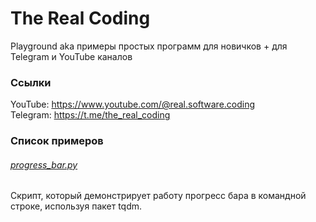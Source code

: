# The Real Coding
Playground aka примеры простых программ для новичков + для Telegram и YouTube каналов

### Ссылки

YouTube: https://www.youtube.com/@real.software.coding  
Telegram: https://t.me/the_real_coding

### Список примеров

###### [progress_bar.py](./python/progress_bar.py) 
Скрипт, который демонстрирует работу прогресс бара в командной строке, используя пакет tqdm.
